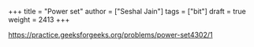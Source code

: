 +++
title = "Power set"
author = ["Seshal Jain"]
tags = ["bit"]
draft = true
weight = 2413
+++

<https://practice.geeksforgeeks.org/problems/power-set4302/1>
